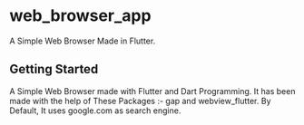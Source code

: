 # web_browser_app

A Simple Web Browser Made in Flutter.

## Getting Started

A Simple Web Browser made with Flutter and Dart Programming. It has been made with the help of These Packages :- gap and webview_flutter. By Default, It uses google.com as search engine.
